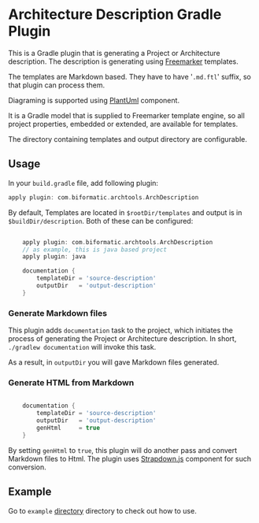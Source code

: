 Architecture Description Gradle Plugin
======================================

This is a Gradle plugin that is generating a Project or Architecture description.
The description is generating using [Freemarker](http://freemarker.org) templates.

The templates are Markdown based. They have to have '```.md.ftl```' suffix, so that
plugin can process them.

Diagraming is supported using [PlantUml](http://plantuml.com) component.

It is a Gradle model that is supplied to Freemarker template engine, so all project
properties, embedded or extended, are available for templates.

The directory containing templates and output directory are configurable.


## Usage 

In your ```build.gradle``` file, add following plugin:

``` groovy
apply plugin: com.biformatic.archtools.ArchDescription
```

By default, Templates are located in ```$rootDir/templates``` and output is in
```$buildDir/description```. Both of these can be configured:

``` groovy

    apply plugin: com.biformatic.archtools.ArchDescription
    // as example, this is java based project
    apply plugin: java

    documentation {
        templateDir = 'source-description'
        outputDir   = 'output-description'    
    }

```

### Generate Markdown files

This plugin adds ```documentation``` task to the project, which initiates the
process of generating the Project or Architecture description. In short, 
```./gradlew documentation``` will invoke this task.

As a result, in ```outputDir``` you will gave Markdown files generated.

### Generate HTML from Markdown

``` groovy

    documentation {
        templateDir = 'source-description'
        outputDir   = 'output-description'    
        genHtml     = true
    }

```

By setting ```genHtml``` to ```true```, this plugin will do another pass and convert
Markdown files to Html. The plugin uses [Strapdown.js](http://strapdownjs.com/) component
for such conversion.


## Example

Go to ```example``` [directory](example/ArchDescriptionTest) directory to check out how to use.